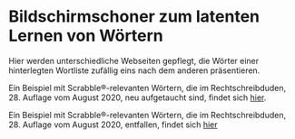 # Bildschirmschoner zum latenten Lernen von Wörtern
Hier werden unterschiedliche Webseiten gepflegt, die Wörter einer hinterlegten Wortliste zufällig eins nach dem anderen präsentieren.

Ein Beispiel mit Scrabble®-relevanten Wörtern, die im Rechtschreibduden, 28. Auflage vom August 2020, neu aufgetaucht sind, findet sich [hier](https://ChristophHaenel.github.io/wordscreen/rd28.html).

Ein Beispiel mit Scrabble®-relevanten Wörtern, die im Rechtschreibduden, 28. Auflage vom August 2020, entfallen, findet sich [hier](https://ChristophHaenel.github.io/wordscreen/nichtmehrRD7.html)

